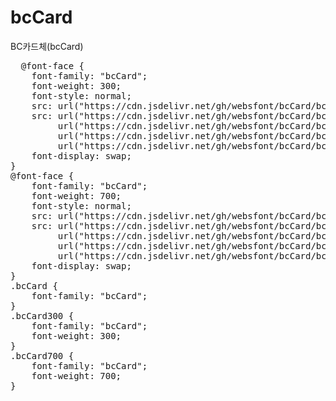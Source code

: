 # bcCard
BC카드체(bcCard)

<pre>
  @font-face {
    font-family: "bcCard";
    font-weight: 300;
    font-style: normal;
    src: url("https://cdn.jsdelivr.net/gh/websfont/bcCard/bcCard-Light.eot");
    src: url("https://cdn.jsdelivr.net/gh/websfont/bcCard/bcCard-Light.eot?#iefix") format("embedded-opentype"),
         url("https://cdn.jsdelivr.net/gh/websfont/bcCard/bcCard-Light.woff2") format("woff2"),
         url("https://cdn.jsdelivr.net/gh/websfont/bcCard/bcCard-Light.woff") format("woff"),
         url("https://cdn.jsdelivr.net/gh/websfont/bcCard/bcCard-Light.ttf") format("truetype");
    font-display: swap;
} 
@font-face {
    font-family: "bcCard";
    font-weight: 700;
    font-style: normal;
    src: url("https://cdn.jsdelivr.net/gh/websfont/bcCard/bcCard-Bold.eot");
    src: url("https://cdn.jsdelivr.net/gh/websfont/bcCard/bcCard-Bold.eot?#iefix") format("embedded-opentype"),
         url("https://cdn.jsdelivr.net/gh/websfont/bcCard/bcCard-Bold.woff2") format("woff2"),
         url("https://cdn.jsdelivr.net/gh/websfont/bcCard/bcCard-Bold.woff") format("woff"),
         url("https://cdn.jsdelivr.net/gh/websfont/bcCard/bcCard-Bold.ttf") format("truetype");
    font-display: swap;
} 
.bcCard {
    font-family: "bcCard";
}
.bcCard300 {
    font-family: "bcCard";
    font-weight: 300;
}
.bcCard700 {
    font-family: "bcCard";
    font-weight: 700;
}
</pre>
